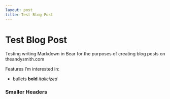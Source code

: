 ```yaml
---
layout: post
title: Test Blog Post
---
```


# Test Blog Post
Testing writing Markdown in Bear for the purposes of creating blog posts on theandysmith.com

Features I’m interested in:

* bullets
**bold**
_italicized_
### Smaller Headers